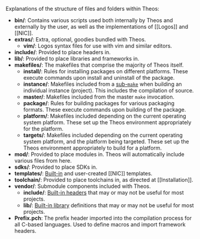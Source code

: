 Explanations of the structure of files and folders within Theos:

* **bin/**: Contains various scripts used both internally by Theos and externally by the user, as well as the implementations of [[Logos]] and [[NIC]].
* **extras/**: Extra, optional, goodies bundled with Theos.
  * **vim/**: Logos syntax files for use with vim and similar editors.
* **include/**: Provided to place headers in.
* **lib/**: Provided to place libraries and frameworks in.
* **makefiles/**: The makefiles that comprise the majority of Theos itself.
  * **install/**: Rules for installing packages on different platforms. These execute commands upon install and uninstall of the package.
  * **instance/**: Makefiles included from a [sub-`make`](https://www.gnu.org/software/make/manual/html_node/Recursion.html) when building an individual instance (project). This includes the compilation of source.
  * **master/**: Makefiles included from the master `make` invocation.
  * **package/**: Rules for building packages for various packaging formats. These execute commands upon building of the package.
  * **platform/**: Makefiles included depending on the current operating system platform. These set up the Theos environment appropriately for the platform.
  * **targets/**: Makefiles included depending on the current operating system platform, and the platform being targeted. These set up the Theos environment appropriately to build for a platform.
* **mod/**: Provided to place modules in. Theos will automatically include various files from here.
* **sdks/**: Provided to place SDKs in.
* **templates/**: [Built-in](https://github.com/theos/templates) and user-created [[NIC]] templates.
* **toolchain/**: Provided to place toolchains in, as directed at [[Installation]].
* **vendor/**: Submodule components included with Theos.
  * **include/**: [Built-in headers](https://github.com/theos/headers) that may or may not be useful for most projects.
  * **lib/**: [Built-in library](https://github.com/theos/lib) definitions that may or may not be useful for most projects.
* **Prefix.pch**: The prefix header imported into the compilation process for all C-based languages. Used to define macros and import framework headers.